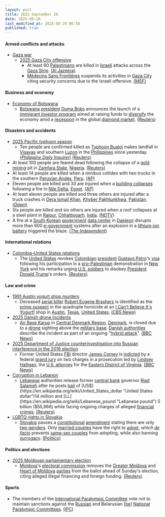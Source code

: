 ```yaml
---
layout: post
title: 2025 September 26
date: 2025-09-26
last_modified_at: 2025-09-29 06:56
published: true
---
```



#### Armed conflicts and attacks

* [Gaza war](https://en.wikipedia.org/wiki/Gaza_war "Gaza war")
  * [2025 Gaza City offensive](https://en.wikipedia.org/wiki/2025_Gaza_City_offensive "2025 Gaza City offensive")
    * At least 60 [Palestinians](https://en.wikipedia.org/wiki/Palestinians "Palestinians") are killed in [Israeli](https://en.wikipedia.org/wiki/Israel_Defense_Forces "Israel Defense Forces") attacks across the [Gaza Strip](https://en.wikipedia.org/wiki/Gaza_Strip "Gaza Strip"). [(Al Jazeera)](https://www.aljazeera.com/news/liveblog/2025/9/26/live-israel-kills-at-least-10-palestinians-as-gaza-attacks-resume)
    * [Médecins Sans Frontières](https://en.wikipedia.org/wiki/M%C3%A9decins_Sans_Fronti%C3%A8res "Médecins Sans Frontières") suspends its activities in [Gaza City](https://en.wikipedia.org/wiki/Gaza_City "Gaza City") citing security concerns due to the Israeli offensive. [(MSF)](https://www.msf.org/msf-forced-suspend-activities-amid-israeli-offensive-gaza-city)

#### Business and economy

* [Economy of Botswana](https://en.wikipedia.org/wiki/Economy_of_Botswana "Economy of Botswana")
  * [Botswana](https://en.wikipedia.org/wiki/Botswana "Botswana") [president](https://en.wikipedia.org/wiki/President_of_Botswana "President of Botswana") [Duma Boko](https://en.wikipedia.org/wiki/Duma_Boko "Duma Boko") announces the launch of a [immigrant investor program](https://en.wikipedia.org/wiki/Immigrant_investor_programs "Immigrant investor programs") aimed at raising funds to [diversify](https://en.wikipedia.org/wiki/Diversification_%28finance%29 "Diversification (finance)") the economy amid a [recession](https://en.wikipedia.org/wiki/Recession "Recession") in the global [diamond market](https://en.wikipedia.org/wiki/Diamonds_as_an_investment "Diamonds as an investment"). [(Reuters)](https://www.reuters.com/world/africa/botswana-launches-citizenship-program-boost-economy-beyond-diamonds-2025-09-26/)

#### Disasters and accidents

* [2025 Pacific typhoon season](https://en.wikipedia.org/wiki/2025_Pacific_typhoon_season "2025 Pacific typhoon season")
  * Ten people are confirmed killed as [Typhoon Bualoi](https://en.wikipedia.org/wiki/Typhoon_Bualoi_%282025%29 "Typhoon Bualoi (2025)") makes landfall in [Visayas](https://en.wikipedia.org/wiki/Visayas "Visayas") and southern [Luzon](https://en.wikipedia.org/wiki/Luzon "Luzon") in the [Philippines](https://en.wikipedia.org/wiki/Philippines "Philippines") since yesterday. [(*Philippine Daily Inquirer*)](https://newsinfo.inquirer.net/2116095/7-fatalities-reported-in-biliran-bringing-opong-death-toll-to-10) [(Reuters)](https://www.reuters.com/business/environment/least-three-dead-tropical-storm-bualoi-sweeps-through-philippines-2025-09-26/)
* At least 100 people are feared dead following the collapse of a [gold](https://en.wikipedia.org/wiki/Gold_mining "Gold mining") [mining](https://en.wikipedia.org/wiki/Mining_industry_of_Nigeria "Mining industry of Nigeria") pit in [Zamfara State](https://en.wikipedia.org/wiki/Zamfara_State "Zamfara State"), [Nigeria](https://en.wikipedia.org/wiki/Nigeria "Nigeria"). [(Reuters)](https://www.reuters.com/world/africa/least-100-feared-dead-northwest-nigeria-gold-mine-collapse-locals-say-2025-09-26/)
* At least 14 people are killed when a minibus collides with two trucks in the southern [Peruvian Andes](https://en.wikipedia.org/wiki/Peruvian_Andes "Peruvian Andes"), [Peru](https://en.wikipedia.org/wiki/Peru "Peru"). [(AP)](https://apnews.com/video/bus-crash-in-peru-kills-at-least-14-people-8c0011a90f514ad9ada7de1a4f11b4be)
* Eleven people are killed and 33 are injured when a [building collapses](https://en.wikipedia.org/wiki/Building_collapse "Building collapse") following a fire in [Nile Delta](https://en.wikipedia.org/wiki/Nile_Delta "Nile Delta"), [Egypt](https://en.wikipedia.org/wiki/Egypt "Egypt"). [(AP)](https://apnews.com/article/fire-textile-dye-business-gharbia-nile-delta-firefighters-2806f2c58e632ee2b933791bce1e5010)
* At least eleven people are killed and three others are injured after a truck crashes in [Dera Ismail Khan](https://en.wikipedia.org/wiki/Dera_Ismail_Khan "Dera Ismail Khan"), [Khyber Pakhtunkhwa](https://en.wikipedia.org/wiki/Khyber_Pakhtunkhwa "Khyber Pakhtunkhwa"), [Pakistan](https://en.wikipedia.org/wiki/Pakistan "Pakistan"). [(*Dawn*)](https://www.dawn.com/news/1944745/at-least-11-dead-3-wounded-as-truck-crashes-in-kps-di-khan-rescue-1122)
* Six people are killed and six others are injured when a roof collapses at a steel plant in [Raipur](https://en.wikipedia.org/wiki/Raipur "Raipur"), [Chhattisgarh](https://en.wikipedia.org/wiki/Chhattisgarh "Chhattisgarh"), [India](https://en.wikipedia.org/wiki/India "India"). [(NDTV)](https://www.ndtv.com/india-news/6-dead-6-injured-as-roof-of-structure-in-chhattisgarh-steel-plant-collapses-cops-9350709)
* A fire at a [South Korean](https://en.wikipedia.org/wiki/South_Korea "South Korea") [government](https://en.wikipedia.org/wiki/Government_of_South_Korea "Government of South Korea") [data center](https://en.wikipedia.org/wiki/Data_center "Data center") in [Daejeon](https://en.wikipedia.org/wiki/Daejeon "Daejeon") disrupts more than 600 [e-government](https://en.wikipedia.org/wiki/E-government "E-government") systems after an explosion in a [lithium-ion battery](https://en.wikipedia.org/wiki/Lithium-ion_battery "Lithium-ion battery") triggered the blaze. [(*The Independent*)](https://www.independent.co.uk/asia/east-asia/south-korea-state-data-centre-fire-daejeon-b2834847.html)

#### International relations

* [Colombia–United States relations](https://en.wikipedia.org/wiki/Colombia%E2%80%93United_States_relations "Colombia–United States relations")
  * The [United States](https://en.wikipedia.org/wiki/United_States "United States") revokes [Colombian](https://en.wikipedia.org/wiki/Colombia "Colombia") [president](https://en.wikipedia.org/wiki/President_of_Colombia "President of Colombia") [Gustavo Petro](https://en.wikipedia.org/wiki/Gustavo_Petro "Gustavo Petro")'s [visa](https://en.wikipedia.org/wiki/Visa_policy_of_the_United_States "Visa policy of the United States") following his participation in a [pro-Palestinian](https://en.wikipedia.org/wiki/Pro-Palestinian "Pro-Palestinian") demonstration in [New York](https://en.wikipedia.org/wiki/New_York_City "New York City") and his remarks urging [U.S. soldiers](https://en.wikipedia.org/wiki/U.S._soldiers "U.S. soldiers") to disobey [President](https://en.wikipedia.org/wiki/President_of_the_United_States "President of the United States") [Donald Trump](https://en.wikipedia.org/wiki/Donald_Trump "Donald Trump")'s orders. [(Reuters)](https://www.reuters.com/world/us/colombian-president-petro-accuses-us-violating-international-law-after-visa-2025-09-27/)

#### Law and crime

* [1991 Austin yogurt shop murders](https://en.wikipedia.org/wiki/1991_Austin_yogurt_shop_murders "1991 Austin yogurt shop murders")
  * Deceased [serial killer](https://en.wikipedia.org/wiki/Serial_killer "Serial killer") [Robert Eugene Brashers](https://en.wikipedia.org/wiki/Robert_Eugene_Brashers "Robert Eugene Brashers") is identified as the [prime suspect](https://en.wikipedia.org/wiki/Prime_suspect "Prime suspect") in the quadruple homicide at an [I Can't Believe It's Yogurt!](https://en.wikipedia.org/wiki/I_Can%27t_Believe_It%27s_Yogurt%21 "I Can't Believe It's Yogurt!") shop in [Austin](https://en.wikipedia.org/wiki/Austin%2C_Texas "Austin, Texas"), [Texas](https://en.wikipedia.org/wiki/Texas "Texas"), [United States](https://en.wikipedia.org/wiki/United_States "United States"). [(CBS News)](https://www.cbsnews.com/news/suspect-identified-in-infamous-texas-yogurt-shop-murder-case-48-hours/)
* [2025 Danish drone incidents](https://en.wikipedia.org/wiki/2025_Danish_drone_incidents "2025 Danish drone incidents")
  * [Air Base Karup](https://en.wikipedia.org/wiki/Air_Base_Karup "Air Base Karup") in [Central Denmark Region](https://en.wikipedia.org/wiki/Central_Denmark_Region "Central Denmark Region"), [Denmark](https://en.wikipedia.org/wiki/Denmark "Denmark"), is closed due to a [drone](https://en.wikipedia.org/wiki/Drone_warfare "Drone warfare") sighting above the [military base](https://en.wikipedia.org/wiki/Military_base "Military base"). [Danish authorities](https://en.wikipedia.org/wiki/Cabinet_of_Denmark "Cabinet of Denmark") describe the incident as part of an ongoing "[hybrid attack](https://en.wikipedia.org/wiki/Hybrid_warfare "Hybrid warfare")". [(BBC News)](https://www.bbc.com/news/articles/c3rvzdq93yro)
* [2025 Department of Justice counterinvestigation into Russian interference in the 2016 election](https://en.wikipedia.org/wiki/2025_Department_of_Justice_counterinvestigation_into_Russian_interference_in_the_2016_election "2025 Department of Justice counterinvestigation into Russian interference in the 2016 election")
  * Former United States [FBI](https://en.wikipedia.org/wiki/FBI "FBI") director [James Comey](https://en.wikipedia.org/wiki/James_Comey "James Comey") is [indicted](https://en.wikipedia.org/wiki/James_Comey#Federal_indictment "James Comey") by a federal [grand jury](https://en.wikipedia.org/wiki/Grand_juries_in_the_United_States "Grand juries in the United States") on two charges in a prosecution led by [Lindsey Halligan](https://en.wikipedia.org/wiki/Lindsey_Halligan "Lindsey Halligan"), the [U.S. attorney](https://en.wikipedia.org/wiki/United_States_Attorney "United States Attorney") for the [Eastern District of Virginia](https://en.wikipedia.org/wiki/United_States_District_Court_for_the_Eastern_District_of_Virginia "United States District Court for the Eastern District of Virginia"). [(BBC News)](https://www.bbc.com/news/articles/cy50ggv35zpo)
* [Corruption in Lebanon](https://en.wikipedia.org/wiki/Corruption_in_Lebanon "Corruption in Lebanon")
  * [Lebanese](https://en.wikipedia.org/wiki/Lebanon "Lebanon") authorities release former [central bank](https://en.wikipedia.org/wiki/Banque_du_Liban "Banque du Liban") governor [Riad Salameh](https://en.wikipedia.org/wiki/Riad_Salameh "Riad Salameh") after he posts [bail](https://en.wikipedia.org/wiki/Bail "Bail") of [US$](https://en.wikipedia.org/wiki/United_States_dollar "United States dollar")14 million and [LL](https://en.wikipedia.org/wiki/Lebanese_pound "Lebanese pound") 5 billion ($55,866) while facing ongoing charges of alleged [financial crimes](https://en.wikipedia.org/wiki/Financial_crime "Financial crime"). [(Reuters)](https://www.reuters.com/world/middle-east/lebanon-release-former-central-bank-governor-salameh-bail-2025-09-26/)
* [LGBTQ rights in Slovakia](https://en.wikipedia.org/wiki/LGBTQ_rights_in_Slovakia "LGBTQ rights in Slovakia")
  * [Slovakia](https://en.wikipedia.org/wiki/Slovakia "Slovakia") passes a [constitutional](https://en.wikipedia.org/wiki/Constitution_of_Slovakia "Constitution of Slovakia") [amendment](https://en.wikipedia.org/wiki/Constitution_of_Slovakia#Amendments "Constitution of Slovakia") stating there are only [two genders](https://en.wikipedia.org/wiki/Gender_binary "Gender binary"). Only [married couples](https://en.wikipedia.org/wiki/Married_couple "Married couple") have the right to [adopt](https://en.wikipedia.org/wiki/Adopt "Adopt"), which *[de facto](https://en.wikipedia.org/wiki/De_facto "De facto")* prevents [same-sex couples](https://en.wikipedia.org/wiki/Same-sex_couple "Same-sex couple") from adopting, while also banning [surrogacy](https://en.wikipedia.org/wiki/Surrogacy "Surrogacy"). [(Politico)](https://www.politico.eu/article/slovakia-two-gender-constitution-male-female/)

#### Politics and elections

* [2025 Moldovan parliamentary election](https://en.wikipedia.org/wiki/2025_Moldovan_parliamentary_election "2025 Moldovan parliamentary election")
  * [Moldova](https://en.wikipedia.org/wiki/Moldova "Moldova")'s [electoral commission](https://en.wikipedia.org/wiki/Central_Electoral_Commission_of_Moldova "Central Electoral Commission of Moldova") removes the [Greater Moldova](https://en.wikipedia.org/wiki/Greater_Moldova_Party "Greater Moldova Party") and [Heart of Moldova](https://en.wikipedia.org/wiki/Heart_of_Moldova_Party "Heart of Moldova Party") [parties](https://en.wikipedia.org/wiki/List_of_political_parties_in_Moldova "List of political parties in Moldova") from the ballot ahead of Sunday's election, citing alleged illegal financing and foreign funding. [(Reuters)](https://www.reuters.com/world/moldova-bans-another-pro-russian-party-sundays-vote-2025-09-27/)

#### Sports

* The members of the [International Paralympic Committee](https://en.wikipedia.org/wiki/International_Paralympic_Committee "International Paralympic Committee") vote not to maintain sanctions against the [Russian](https://en.wikipedia.org/wiki/Russian_Paralympic_Committee "Russian Paralympic Committee") and Belarusian [[be](https://be.wikipedia.org/wiki/%D0%9F%D0%B0%D1%80%D0%B0%D0%BB%D1%96%D0%BC%D0%BF%D1%96%D0%B9%D1%81%D0%BA%D1%96_%D0%BA%D0%B0%D0%BC%D1%96%D1%82%D1%8D%D1%82_%D0%A0%D1%8D%D1%81%D0%BF%D1%83%D0%B1%D0%BB%D1%96%D0%BA%D1%96_%D0%91%D0%B5%D0%BB%D0%B0%D1%80%D1%83%D1%81%D1%8C "be:Паралімпійскі камітэт Рэспублікі Беларусь")] [National Paralympic Committees](https://en.wikipedia.org/wiki/National_Paralympic_Committee "National Paralympic Committee"). [(IPC)](https://www.paralympic.org/news/ipc-members-vote-not-maintain-npc-belarus-and-npc-russia-s-partial-suspensions)
